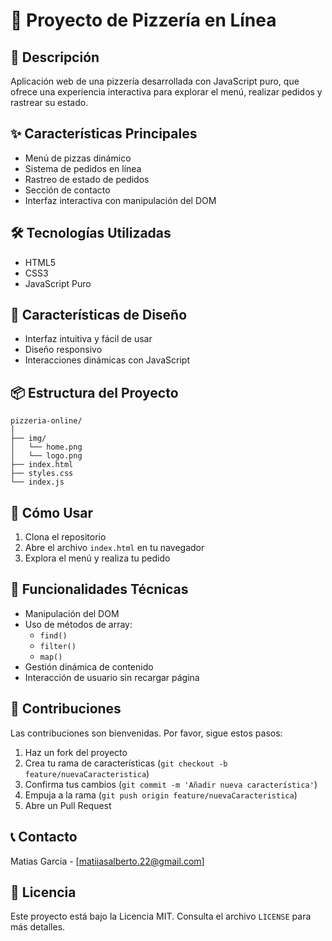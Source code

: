 # 🍕 Proyecto de Pizzería en Línea

## 📝 Descripción
Aplicación web de una pizzería desarrollada con JavaScript puro, que ofrece una experiencia interactiva para explorar el menú, realizar pedidos y rastrear su estado.

## ✨ Características Principales
- Menú de pizzas dinámico
- Sistema de pedidos en línea
- Rastreo de estado de pedidos
- Sección de contacto
- Interfaz interactiva con manipulación del DOM

## 🛠️ Tecnologías Utilizadas
- HTML5
- CSS3
- JavaScript Puro

## 🎨 Características de Diseño
- Interfaz intuitiva y fácil de usar
- Diseño responsivo
- Interacciones dinámicas con JavaScript

## 📦 Estructura del Proyecto
```
pizzeria-online/
│
├── img/
│   └── home.png
│   └── logo.png
├── index.html
├── styles.css
└── index.js
```

## 🚀 Cómo Usar
1. Clona el repositorio
2. Abre el archivo `index.html` en tu navegador
3. Explora el menú y realiza tu pedido

## 🌟 Funcionalidades Técnicas
- Manipulación del DOM
- Uso de métodos de array:
  - `find()`
  - `filter()`
  - `map()`
- Gestión dinámica de contenido
- Interacción de usuario sin recargar página

## 🤝 Contribuciones
Las contribuciones son bienvenidas. Por favor, sigue estos pasos:
1. Haz un fork del proyecto
2. Crea tu rama de características (`git checkout -b feature/nuevaCaracteristica`)
3. Confirma tus cambios (`git commit -m 'Añadir nueva característica'`)
4. Empuja a la rama (`git push origin feature/nuevaCaracteristica`)
5. Abre un Pull Request

## 📞 Contacto
Matias Garcia - [matiiasalberto.22@gmail.com]

## 📄 Licencia
Este proyecto está bajo la Licencia MIT. Consulta el archivo `LICENSE` para más detalles.
